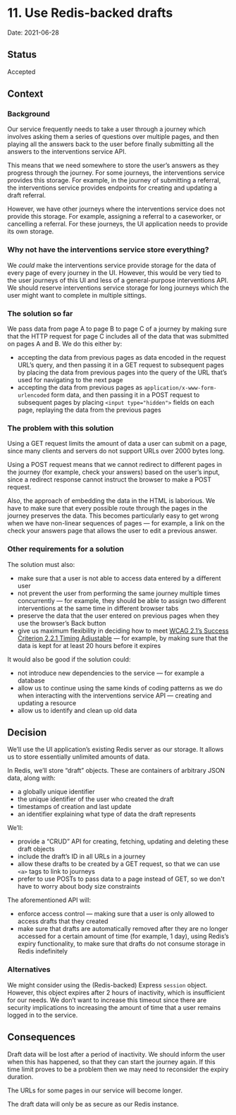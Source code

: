 # 11. Use Redis-backed drafts

Date: 2021-06-28

## Status

Accepted

## Context

### Background

Our service frequently needs to take a user through a journey which involves asking them a series of questions over multiple pages, and then playing all the answers back to the user before finally submitting all the answers to the interventions service API.

This means that we need somewhere to store the user’s answers as they progress through the journey. For some journeys, the interventions service provides this storage. For example, in the journey of submitting a referral, the interventions service provides endpoints for creating and updating a draft referral.

However, we have other journeys where the interventions service does not provide this storage. For example, assigning a referral to a caseworker, or cancelling a referral. For these journeys, the UI application needs to provide its own storage.

### Why not have the interventions service store everything?

We _could_ make the interventions service provide storage for the data of every page of every journey in the UI. However, this would be very tied to the user journeys of this UI and less of a general-purpose interventions API. We should reserve interventions service storage for long journeys which the user might want to complete in multiple sittings.

### The solution so far

We pass data from page A to page B to page C of a journey by making sure that the HTTP request for page C includes all of the data that was submitted on pages A and B. We do this either by:

- accepting the data from previous pages as data encoded in the request URL’s query, and then passing it in a GET request to subsequent pages by placing the data from previous pages into the query of the URL that’s used for navigating to the next page
- accepting the data from previous pages as `application/x-www-form-urlencoded` form data, and then passing it in a POST request to subsequent pages by placing `<input type="hidden">` fields on each page, replaying the data from the previous pages

### The problem with this solution

Using a GET request limits the amount of data a user can submit on a page, since many clients and servers do not support URLs over 2000 bytes long.

Using a POST request means that we cannot redirect to different pages in the journey (for example, check your answers) based on the user’s input, since a redirect response cannot instruct the browser to make a POST request.

Also, the approach of embedding the data in the HTML is laborious. We have to make sure that every possible route through the pages in the journey preserves the data. This becomes particularly easy to get wrong when we have non-linear sequences of pages — for example, a link on the check your answers page that allows the user to edit a previous answer.

### Other requirements for a solution

The solution must also:

- make sure that a user is not able to access data entered by a different user
- not prevent the user from performing the same journey multiple times concurrently — for example, they should be able to assign two different interventions at the same time in different browser tabs
- preserve the data that the user entered on previous pages when they use the browser’s Back button
- give us maximum flexibility in deciding how to meet [WCAG 2.1’s Success Criterion 2.2.1 Timing Adjustable](https://www.w3.org/TR/WCAG21/#timing-adjustable) — for example, by making sure that the data is kept for at least 20 hours before it expires

It would also be good if the solution could:

- not introduce new dependencies to the service — for example a database
- allow us to continue using the same kinds of coding patterns as we do when interacting with the interventions service API — creating and updating a resource
- allow us to identify and clean up old data

## Decision

We’ll use the UI application’s existing Redis server as our storage. It allows us to store essentially unlimited amounts of data.

In Redis, we’ll store “draft” objects. These are containers of arbitrary JSON data, along with:

- a globally unique identifier
- the unique identifier of the user who created the draft
- timestamps of creation and last update
- an identifier explaining what type of data the draft represents

We’ll:

- provide a “CRUD” API for creating, fetching, updating and deleting these draft objects
- include the draft’s ID in all URLs in a journey
- allow these drafts to be created by a GET request, so that we can use `<a>` tags to link to journeys
- prefer to use POSTs to pass data to a page instead of GET, so we don't have to worry about body size constraints

The aforementioned API will:

- enforce access control — making sure that a user is only allowed to access drafts that they created
- make sure that drafts are automatically removed after they are no longer accessed for a certain amount of time (for example, 1 day), using Redis’s expiry functionality, to make sure that drafts do not consume storage in Redis indefinitely

### Alternatives

We might consider using the (Redis-backed) Express `session` object. However, this object expires after 2 hours of inactivity, which is insufficient for our needs. We don’t want to increase this timeout since there are security implications to increasing the amount of time that a user remains logged in to the service.

## Consequences

Draft data will be lost after a period of inactivity. We should inform the user when this has happened, so that they can start the journey again. If this time limit proves to be a problem then we may need to reconsider the expiry duration.

The URLs for some pages in our service will become longer.

The draft data will only be as secure as our Redis instance.
